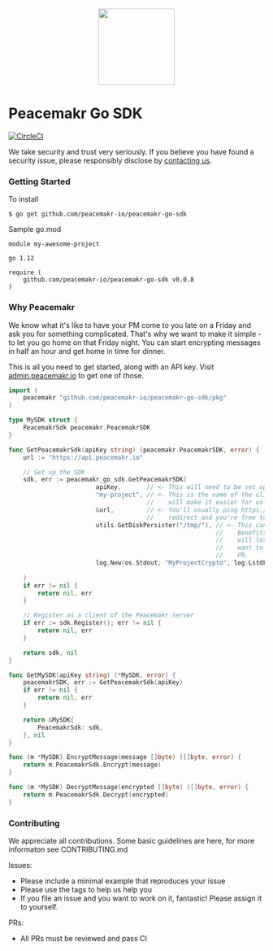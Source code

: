 <p align="center">
  <br>
    <img src="https://github.com/peacemakr-io/peacemakr-admin-portal/blob/master/peacemakr-admin/public/images/PeacemakrP-Golden.png" width="150"/>
  <br>
</p>

# Peacemakr Go SDK
[![CircleCI](https://circleci.com/gh/peacemakr-io/peacemakr-go-sdk/tree/master.svg?style=svg&circle-token=a5e0dd516384638b6e97cd79c7963d8081873df2)](https://circleci.com/gh/peacemakr-io/peacemakr-go-sdk/tree/master)

We take security and trust very seriously. If you believe you have found a security issue, please responsibly disclose by [contacting us](mailto:security@peacemakr.io).

### Getting Started

To install
```shell script
$ go get github.com/peacemakr-io/peacemakr-go-sdk
```

Sample go.mod
```
module my-awesome-project

go 1.12

require (
    github.com/peacemakr-io/peacemakr-go-sdk v0.0.8
)
```

### Why Peacemakr
We know what it's like to have your PM come to you late on a Friday and ask you for something
complicated. That's why we want to make it simple - to let you go home on that Friday night.
You can start encrypting messages in half an hour and get home in time for dinner.

This is all you need to get started, along with an API key. Visit [admin.peacemakr.io](https://admin.peacemakr.io) to get one of those.
```go
import (
    peacemakr "github.com/peacemakr-io/peacemakr-go-sdk/pkg"
)

type MySDK struct {
    PeacemakrSdk peacemakr.PeacemakrSDK
}

func GetPeacemakrSdk(apiKey string) (peacemakr.PeacemakrSDK, error) {
    url := "https://api.peacemakr.io"

    // Set up the SDK
    sdk, err := peacemakr_go_sdk.GetPeacemakrSDK(
                        apiKey,       // <- This will need to be set up in advance
                        "my-project", // <- This is the name of the client that will show up in logs. Making it descriptive 
                                      //    will make it easier for us and for you!
                        &url,         // <- You'll usually ping https://api.peacemakr.io directly, but you may want to 
                                      //    redirect and you're free to do that! 
                        utils.GetDiskPersister("/tmp/"), // <- This can be substituted for utils.GetInMemPersister(). 
                                                         //    Benefits include that nothing will hit disk, but you 
                                                         //    will lose all your state and have to re-register on restart.
                                                         //    want to write a different persister? Go for it, and open a
                                                         //    PR.
                        log.New(os.Stdout, "MyProjectCrypto", log.LstdFlags) // <- This can also be nil, but this way
                                                                             //    you have a nice log prefix.
    )
    if err != nil {
        return nil, err
    }

    // Register as a client of the Peacemakr server
    if err := sdk.Register(); err != nil {
        return nil, err
    }

    return sdk, nil
}

func GetMySDK(apiKey string) (*MySDK, error) {
    peacemakrSDK, err := GetPeacemakrSdk(apiKey)
    if err != nil {
        return nil, err
    }

    return &MySDK{
        PeacemakrSdk: sdk,
    }, nil
}

func (m *MySDK) EncryptMessage(message []byte) ([]byte, error) {
    return m.PeacemakrSdk.Encrypt(message)
}

func (m *MySDK) DecryptMessage(encrypted []byte) ([]byte, error) {
    return m.PeacemakrSdk.Decrypt(encrypted)
}

```

### Contributing
We appreciate all contributions. Some basic guidelines are here, for more informaton
see CONTRIBUTING.md

Issues:
- Please include a minimal example that reproduces your issue
- Please use the tags to help us help you
- If you file an issue and you want to work on it, fantastic! Please assign it to yourself.

PRs:
- All PRs must be reviewed and pass CI

